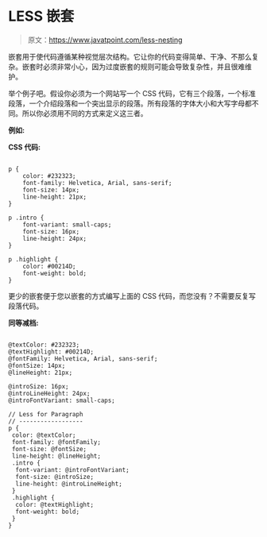 # LESS 嵌套

> 原文：<https://www.javatpoint.com/less-nesting>

嵌套用于使代码遵循某种视觉层次结构。它让你的代码变得简单、干净、不那么复杂。嵌套时必须非常小心，因为过度嵌套的规则可能会导致复杂性，并且很难维护。

举个例子吧。假设你必须为一个网站写一个 CSS 代码，它有三个段落，一个标准段落，一个介绍段落和一个突出显示的段落。所有段落的字体大小和大写字母都不同。所以你必须用不同的方式来定义这三者。

**例如:**

**CSS 代码:**

```less

p {
    color: #232323;
    font-family: Helvetica, Arial, sans-serif;
    font-size: 14px;
    line-height: 21px;
}

p .intro {
    font-variant: small-caps;
    font-size: 16px;
    line-height: 24px;
}

p .highlight {
    color: #00214D;
    font-weight: bold;
}

```

更少的嵌套便于您以嵌套的方式编写上面的 CSS 代码，而您没有？不需要反复写段落代码。

**同等减档:**

```less

@textColor: #232323;
@textHighlight: #00214D;
@fontFamily: Helvetica, Arial, sans-serif;
@fontSize: 14px;
@lineHeight: 21px;

@introSize: 16px;
@introLineHeight: 24px;
@introFontVariant: small-caps;

// Less for Paragraph
// ------------------
p {
 color: @textColor;
 font-family: @fontFamily;
 font-size: @fontSize;
 line-height: @lineHeight;
 .intro {
  font-variant: @introFontVariant;
  font-size: @introSize;
  line-height: @introLineHeight;
 } 
 .highlight {
  color: @textHighlight;
  font-weight: bold;
 } 
}

```